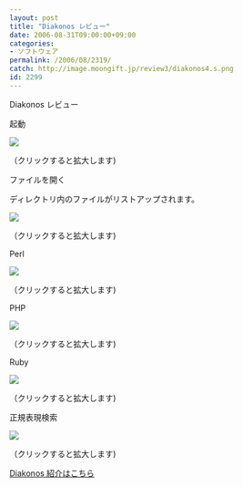```yaml
---
layout: post
title: "Diakonos レビュー"
date: 2006-08-31T09:00:00+09:00
categories:
- ソフトウェア
permalink: /2006/08/2319/
catch: http://image.moongift.jp/review3/diakonos4.s.png
id: 2299
---
```

Diakonos レビュー  
<!--more-->

起動

  

[![](http://image.moongift.jp/review3/diakonos1.s.png)](http://image.moongift.jp/review3/diakonos1.png)  
  
（クリックすると拡大します)

  

ファイルを開く

  

ディレクトリ内のファイルがリストアップされます。

  

[![](http://image.moongift.jp/review3/diakonos2.s.png)](http://image.moongift.jp/review3/diakonos2.png)  
  
（クリックすると拡大します)

  

Perl

  

[![](http://image.moongift.jp/review3/diakonos3.s.png)](http://image.moongift.jp/review3/diakonos3.png)  
  
（クリックすると拡大します)

  

PHP

  

[![](http://image.moongift.jp/review3/diakonos4.s.png)](http://image.moongift.jp/review3/diakonos4.png)  
  
（クリックすると拡大します)

  

Ruby

  

[![](http://image.moongift.jp/review3/diakonos5.s.png)](http://image.moongift.jp/review3/diakonos5.png)  
  
（クリックすると拡大します)

  

正規表現検索

  

[![](http://image.moongift.jp/review3/diakonos6.s.png)](http://image.moongift.jp/review3/diakonos6.png)  
  
（クリックすると拡大します)

  

[Diakonos 紹介はこちら](http://oss.moongift.jp/intro/i-2310.html)

